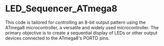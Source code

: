 # LED_Sequencer_ATmega8
This code is tailored for controlling an 8-bit output pattern using the ATmega8 microcontroller, a versatile and widely used microcontroller. The primary objective is to create a sequential display of LEDs or other output devices connected to the ATmega8's PORTD pins.
